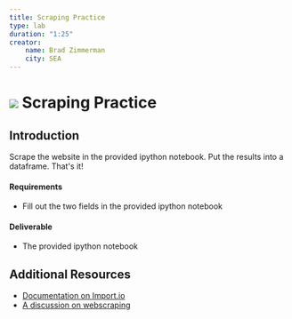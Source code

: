 ```yaml
---
title: Scraping Practice
type: lab
duration: "1:25"
creator:
    name: Brad Zimmerman
    city: SEA
---
```


# ![](https://ga-dash.s3.amazonaws.com/production/assets/logo-9f88ae6c9c3871690e33280fcf557f33.png) Scraping Practice

## Introduction

Scrape the website in the provided ipython notebook. Put the results into a dataframe. That's it!
#### Requirements

- Fill out the two fields in the provided ipython notebook

#### Deliverable
- The provided ipython notebook

## Additional Resources

- [Documentation on Import.io](http://www.ttdatavis.onthinktanks.org/how-tos/how-to-capture-and-structure-data-from-websites-using-importio)
- [A discussion on webscraping](http://beginwebscrape.com/using-connectors/)
